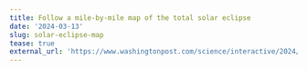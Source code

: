 ```yaml
---
title: Follow a mile-by-mile map of the total solar eclipse
date: '2024-03-13'
slug: solar-eclipse-map
tease: true
external_url: 'https://www.washingtonpost.com/science/interactive/2024/map-totality-solar-eclipse-locations/'
---
```

